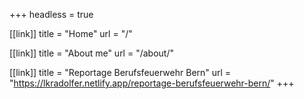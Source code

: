 +++
headless = true

[[link]]
title = "Home"
url = "/"

[[link]]
title = "About me"
url = "/about/"

[[link]]
title = "Reportage Berufsfeuerwehr Bern"
url = "https://lkradolfer.netlify.app/reportage-berufsfeuerwehr-bern/"
+++
